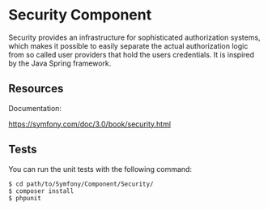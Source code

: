 Security Component
==================

Security provides an infrastructure for sophisticated authorization systems,
which makes it possible to easily separate the actual authorization logic from
so called user providers that hold the users credentials. It is inspired by
the Java Spring framework.

Resources
---------

Documentation:

https://symfony.com/doc/3.0/book/security.html

Tests
-----

You can run the unit tests with the following command:

    $ cd path/to/Symfony/Component/Security/
    $ composer install
    $ phpunit
